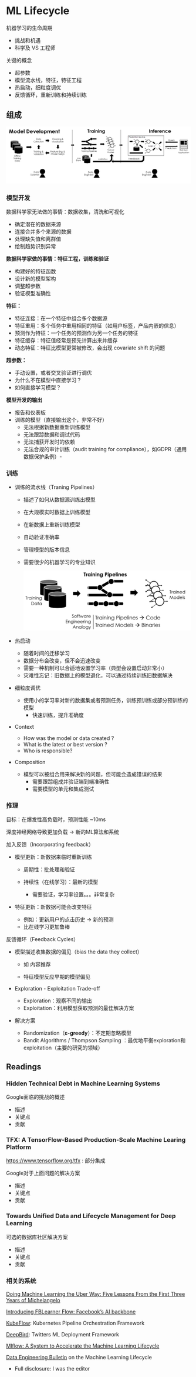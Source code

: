 # ML Lifecycle

机器学习的生命周期

- 挑战和机遇
- 科学及 VS 工程师



关键的概念

- 超参数
- 模型流水线，特征，特征工程
- 热启动，细粒度调优
- 反馈循环，重新训练和持续训练



## 组成

![ml_lifecycle](pics/ml_lifecycle.png)

### 模型开发

数据科学家无法做的事情：数据收集，清洗和可视化

- 确定潜在的数据来源
- 连接合并多个来源的数据
- 处理缺失值和离群值
- 绘制趋势识别异常

**数据科学家做的事情：特征工程，训练和验证**

- 构建好的特征函数
- 设计新的模型架构
- 调整超参数
- 验证模型准确性

**特征：**

- 特征连接：在一个特征中组合多个数据源
- 特征重用：多个任务中重用相同的特征（如用户标签，产品内嵌的信息）
- 预测作为特征：一个任务的预测作为另一个任务的特征
- 特征缓存：特征值经常是预先计算出来并缓存
- 动态特征：特征比模型更常被修改，会出现 covariate shift 的问题

**超参数：**

- 手动设置，或者交叉验证进行调优
- 为什么不在模型中直接学习？
- 如何直接学习模型？

**模型开发的输出**

- 报告和仪表板
- 训练的模型（直接输出这个，非常不好）
  - 无法根据新数据重新训练模型
  - 无法跟踪数据和调试代码
  - 无法捕获开发时的依赖
  - 无法合规的审计训练（audit training for compliance），如GDPR（通用数据保护条例）- 

### 训练

- 训练的流水线（Traning Pipelines）

  - 描述了如何从数据源训练出模型

  - 在大规模实时数据上训练模型

  - 在新数据上重新训练模型

  - 自动验证准确率

  - 管理模型的版本信息

  - 需要很少的机器学习的专业知识

    ![training_pipelines](pics/training_pipelines.png)

- 热启动
  - 随着时间的迁移学习
  - 数据分布会改变，但不会迅速改变
  - 需要一种机制可以合适地设置学习率（典型会设置启动非常小）
  - 灾难性忘记：旧数据上的模型退化，可以通过持续训练旧数据解决

- 细粒度调优
  - 使用小的学习率对新的数据集或者预测任务，训练预训练或部分预训练的模型
    - 快速训练，提升准确度

- Context
  - How was the model or data created ?
  - What is the latest or best version ?
  - Who is responsible?
- Composition
  - 模型可以被组合用来解决新的问题，但可能会造成错误的结果
    - 需要跟踪组成并验证端到端准确性
    - 需要模型的单元和集成测试

### 推理

目标：在爆发性高负载时，预测性能 ~10ms

深度神经网络导致更加负载 -> 新的ML算法和系统



加入反馈（Incorporating feedback）

- 模型更新：新数据来临时重新训练

  - 周期性：批处理和验证

  - 持续性（在线学习）：最新的模型

    - 需要验证，学习率设置。。。非常复杂
- 特征更新：新数据可能会改变特征
  - 例如：更新用户的点击历史  -> 新的预测
  - 比在线学习更加鲁棒

反馈循环（Feedback Cycles）

- 模型描述收集数据的偏见（bias the data they collect）

  - 如 内容推荐

  - 特征模型反应早期的模型偏见

- Exploration - Exploitation Trade-off

  - Exploration：观察不同的输出
  - Exploitation：利用模型获取预测的最佳解决方案 

- 解决方案

  - Randomization（**ε-greedy**）：不定期忽略模型
  - Bandit Algorithms / Thompson Sampling ：最优地平衡exploration和exploitation（主要的研究的领域）

## Readings

### Hidden Technical Debt in Machine Learning Systems

Google面临的挑战的概述

- 描述
- 关键点
- 贡献

### TFX: A TensorFlow-Based Production-Scale Machine Learing Platform

https://www.tensorflow.org/tfx : 部分集成

Google对于上面问题的解决方案

- 描述
- 关键点
- 贡献

### Towards Unified Data and Lifecycle Management for Deep Learning

可选的数据库社区解决方案

- 描述
- 关键点
- 贡献



### 相关的系统

[Doing Machine Learning the Uber Way: Five Lessons From the First Three Years of Michelangelo](https://towardsdatascience.com/doing-machine-learning-the-uber-way-five-lessons-from-the-first-three-years-of-michelangelo-da584a857cc2)

[Introducing FBLearner Flow: Facebook’s AI backbone](https://engineering.fb.com/core-data/introducing-fblearner-flow-facebook-s-ai-backbone/)

[KubeFlow](https://www.kubeflow.org/): Kubernetes Pipeline Orchestration Framework

[DeepBird](https://blog.twitter.com/engineering/en_us/topics/insights/2018/twittertensorflow.html): Twitters ML Deployment Framework

[Mlflow: A System to Accelerate the Machine Learning Lifecycle](http://mlflow.org)

[Data Engineering Bulletin](http://sites.computer.org/debull/A18dec/issue1.htm) on the Machine Learning Lifecycle 

- Full disclosure: I was the editor